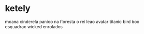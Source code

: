 # ketely
moana
cinderela
panico na floresta
o rei leao
avatar
titanic
bird box
esquadrao
wicked
enrolados




